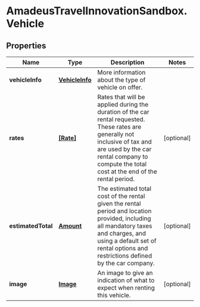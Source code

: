# AmadeusTravelInnovationSandbox.Vehicle

## Properties
Name | Type | Description | Notes
------------ | ------------- | ------------- | -------------
**vehicleInfo** | [**VehicleInfo**](VehicleInfo.md) | More information about the type of vehicle on offer. | 
**rates** | [**[Rate]**](Rate.md) | Rates that will be applied during the duration of the car rental requested. These rates are generally not inclusive of tax and are used by the car rental company to compute the total cost at the end of the rental period. | [optional] 
**estimatedTotal** | [**Amount**](Amount.md) | The estimated total cost of the rental given the rental period and location provided, including all mandatory taxes and charges, and using a default set of rental options and restrictions defined by the car company. | [optional] 
**image** | [**Image**](Image.md) | An image to give an indication of what to expect when renting this vehicle. | [optional] 


